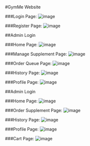#GymMe Website

###Login Page:
![image](https://github.com/user-attachments/assets/458cf273-1a01-4aac-8a13-713e28348cf1)

###Register Page:
![image](https://github.com/user-attachments/assets/bf07b86e-1fe5-488f-a3e4-51af520766ff)

##Admin Login

###Home Page:
![image](https://github.com/user-attachments/assets/a1ab4426-5cc6-4483-a526-fd88efc18e95)

###Manage Supplement Page:
![image](https://github.com/user-attachments/assets/98b82417-f9f3-41e3-b538-776782727cbb)

###Order Queue Page:
![image](https://github.com/user-attachments/assets/0eb3b9ea-c0ea-455e-bcbc-4ea65383be28)

###History Page:
![image](https://github.com/user-attachments/assets/4b33746b-6d0c-4e2d-aee7-02d8e0896503)

###Profile Page:
![image](https://github.com/user-attachments/assets/1a3b56d2-b767-4717-b41e-f8492ca3a7d4)

##Admin Login

###Home Page:
![image](https://github.com/user-attachments/assets/15087382-7108-47f2-98c8-0a369f1bea6e)

###Order Supplement Page:
![image](https://github.com/user-attachments/assets/19b51925-1d6e-480d-a1b6-ea02ac40e184)

###History Page:
![image](https://github.com/user-attachments/assets/5b23a486-0687-4d6f-b34d-fe99c948ded0)

###Profile Page:
![image](https://github.com/user-attachments/assets/ed4d27df-9637-4b3f-a529-231f21fdb027)

###Cart Page:
![image](https://github.com/user-attachments/assets/c92c1a99-2292-47cd-928b-d990c083e0df)




